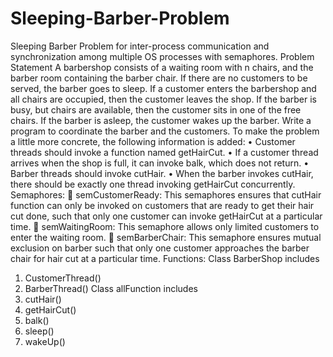# Sleeping-Barber-Problem
Sleeping Barber Problem for inter-process communication and synchronization among multiple OS processes with semaphores.
Problem Statement
A barbershop consists of a waiting room with n chairs, and the barber room containing the barber chair. If there are no customers to be served, the barber goes to sleep. If a customer enters the barbershop and all chairs are occupied, then the customer leaves the shop. If the barber is busy, but chairs are available, then the customer sits in one of the free chairs. If the barber is asleep, the customer wakes up the barber. Write a program to coordinate the barber and the customers.
To make the problem a little more concrete, the following information is added:
• Customer threads should invoke a function named getHairCut.
• If a customer thread arrives when the shop is full, it can invoke balk, which does not return.
• Barber threads should invoke cutHair.
• When the barber invokes cutHair, there should be exactly one thread invoking getHairCut concurrently.
Semaphores:
 semCustomerReady: This semaphores ensures that cutHair function can only be invoked on customers that are ready to get their hair cut done, such that only one customer can invoke getHairCut at a particular time.
 semWaitingRoom: This semaphore allows only limited customers to enter the waiting room.
 semBarberChair: This semaphore ensures mutual exclusion on barber such that only one customer approaches the barber chair for hair cut at a particular time.
Functions:
Class BarberShop includes
1. CustomerThread()
2. BarberThread()
Class allFunction includes
1. cutHair()
2. getHairCut()
3. balk()
4. sleep()
5. wakeUp()
